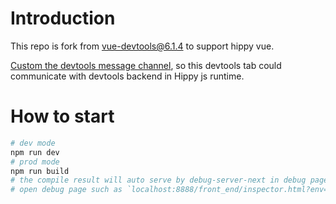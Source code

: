 # Introduction

This repo is fork from [vue-devtools@6.1.4](https://github.com/vuejs/devtools/tree/v6.1.4) to support hippy vue.

[Custom the devtools message channel](./src/views/main.ts), so this devtools tab could communicate with devtools backend in Hippy js runtime.

# How to start
```bash
# dev mode
npm run dev
# prod mode
npm run build
# the compile result will auto serve by debug-server-next in debug page, 
# open debug page such as `localhost:8888/front_end/inspector.html?env=TDFCore`
```

